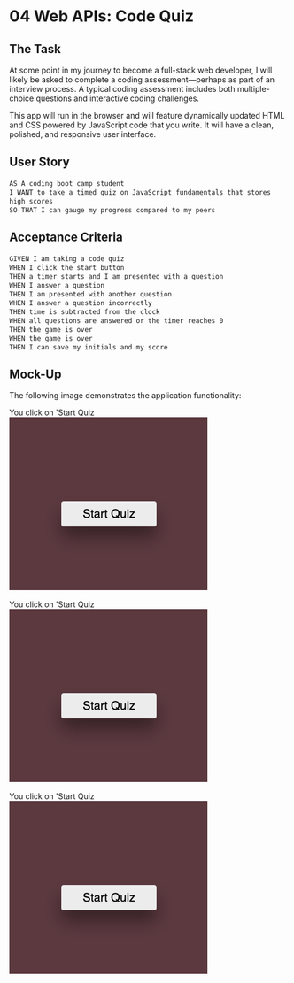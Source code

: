 # 04 Web APIs: Code Quiz

## The Task

At some point in my journey to become a full-stack web developer, I will likely be asked to complete a coding assessment&mdash;perhaps as part of an interview process. A typical coding assessment includes both multiple-choice questions and interactive coding challenges. 

This app will run in the browser and will feature dynamically updated HTML and CSS powered by JavaScript code that you write. It will have a clean, polished, and responsive user interface. 

## User Story

```
AS A coding boot camp student
I WANT to take a timed quiz on JavaScript fundamentals that stores high scores
SO THAT I can gauge my progress compared to my peers
```

## Acceptance Criteria

```
GIVEN I am taking a code quiz
WHEN I click the start button
THEN a timer starts and I am presented with a question
WHEN I answer a question
THEN I am presented with another question
WHEN I answer a question incorrectly
THEN time is subtracted from the clock
WHEN all questions are answered or the timer reaches 0
THEN the game is over
WHEN the game is over
THEN I can save my initials and my score
```

## Mock-Up

The following image demonstrates the application functionality:

You click on 'Start Quiz
![You click on 'Start Quiz'](./Assets/Images/Home.png)

You click on 'Start Quiz
![You click on 'Start Quiz'](./Assets/Images/Home.png)

You click on 'Start Quiz
![You click on 'Start Quiz'](./Assets/Images/Home.png)
